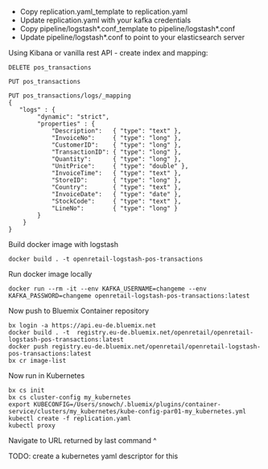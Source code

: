 - Copy replication.yaml_template to replication.yaml
- Update replication.yaml with your kafka credentials
- Copy pipeline/logstash*.conf_template to pipeline/logstash*.conf
- Update pipeline/logstash*.conf to point to your elasticsearch server

Using Kibana or vanilla rest API - create index and mapping:

```
DELETE pos_transactions

PUT pos_transactions

PUT pos_transactions/logs/_mapping
{
   "logs" : {
        "dynamic": "strict",
        "properties" : {
            "Description":   { "type": "text" },
            "InvoiceNo":     { "type": "long" },
            "CustomerID":    { "type": "long" },
            "TransactionID": { "type": "long" },
            "Quantity":      { "type": "long" },
            "UnitPrice":     { "type": "double" },
            "InvoiceTime":   { "type": "text" },
            "StoreID":       { "type": "long" },
            "Country":       { "type": "text" },
            "InvoiceDate":   { "type": "date" },
            "StockCode":     { "type": "text" },
            "LineNo":        { "type": "long" }
        }
    }
}
```

Build docker image with logstash

```
docker build . -t openretail-logstash-pos-transactions
```

Run docker image locally

```
docker run --rm -it --env KAFKA_USERNAME=changeme --env KAFKA_PASSWORD=changeme openretail-logstash-pos-transactions:latest
```

Now push to Bluemix Container repository

```
bx login -a https://api.eu-de.bluemix.net
docker build . -t  registry.eu-de.bluemix.net/openretail/openretail-logstash-pos-transactions:latest
docker push registry.eu-de.bluemix.net/openretail/openretail-logstash-pos-transactions:latest
bx cr image-list
```

Now run in Kubernetes

```
bx cs init
bx cs cluster-config my_kubernetes
export KUBECONFIG=/Users/snowch/.bluemix/plugins/container-service/clusters/my_kubernetes/kube-config-par01-my_kubernetes.yml
kubectl create -f replication.yaml
kubectl proxy
```

Navigate to URL returned by last command ^

TODO: create a kubernetes yaml descriptor for this
